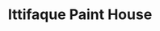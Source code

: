 ---
title: "Ittifaque Paint House"
url: /karachi/ittifaque-paint-house-shop-r-181-kothal-chowrangi-block-5-karachi-near-landi-kotal-chowrangi-roundabout-federal-b-area-block-5-gulberg-town/
shop: paint
---